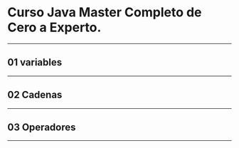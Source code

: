 # Curso Java Master Completo de Cero a Experto.
___
## 01 variables
___
## 02 Cadenas
___
## 03 Operadores
___


